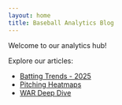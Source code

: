 ```yaml
---
layout: home
title: Baseball Analytics Blog
---
```


Welcome to our analytics hub!

Explore our articles:
- [Batting Trends - 2025](https://github.com/YOUR_USERNAME/batting-trends-2025)
- [Pitching Heatmaps](https://github.com/YOUR_USERNAME/pitching-heatmaps)
- [WAR Deep Dive](https://github.com/YOUR_USERNAME/war-analysis)

